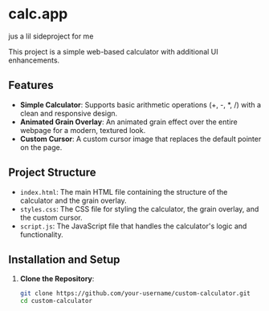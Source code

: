 # calc.app
jus a lil sideproject for me

This project is a simple web-based calculator with additional UI enhancements.

## Features

- **Simple Calculator**: Supports basic arithmetic operations (+, -, *, /) with a clean and responsive design.
- **Animated Grain Overlay**: An animated grain effect over the entire webpage for a modern, textured look.
- **Custom Cursor**: A custom cursor image that replaces the default pointer on the page.

## Project Structure

- `index.html`: The main HTML file containing the structure of the calculator and the grain overlay.
- `styles.css`: The CSS file for styling the calculator, the grain overlay, and the custom cursor.
- `script.js`: The JavaScript file that handles the calculator's logic and functionality.

## Installation and Setup

1. **Clone the Repository**:
   ```bash
   git clone https://github.com/your-username/custom-calculator.git
   cd custom-calculator
